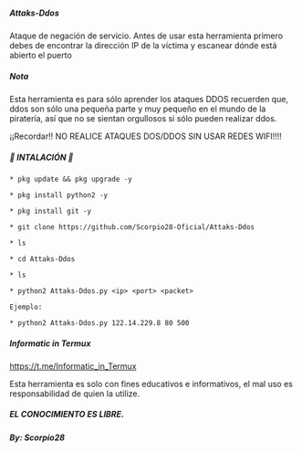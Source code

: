##### Attaks-Ddos

Ataque de negación de servicio. Antes de usar esta herramienta primero debes de encontrar la dirección IP de la víctima y escanear dónde está abierto el puerto

#####  Nota

Esta herramienta es para sólo aprender los ataques DDOS recuerden que, ddos son sólo una pequeña parte y muy pequeño en el mundo de la piratería, así que no se sientan orgullosos si sólo pueden realizar ddos.

¡¡Recordar!! NO REALICE ATAQUES DOS/DDOS SIN USAR REDES WIFI!!!!

#####  🦂 INTALACIÓN 🦂

```
* pkg update && pkg upgrade -y

* pkg install python2 -y

* pkg install git -y

* git clone https://github.com/Scorpio28-Oficial/Attaks-Ddos

* ls

* cd Attaks-Ddos

* ls

* python2 Attaks-Ddos.py <ip> <port> <packet>

Ejemplo:

* python2 Attaks-Ddos.py 122.14.229.8 80 500
```

##### Informatic in Termux

https://t.me/Informatic_in_Termux

Esta herramienta es solo con fines educativos e informativos, el mal uso es responsabilidad de quien la utilize.

#####  EL CONOCIMIENTO ES LIBRE.

##### By: Scorpio28
